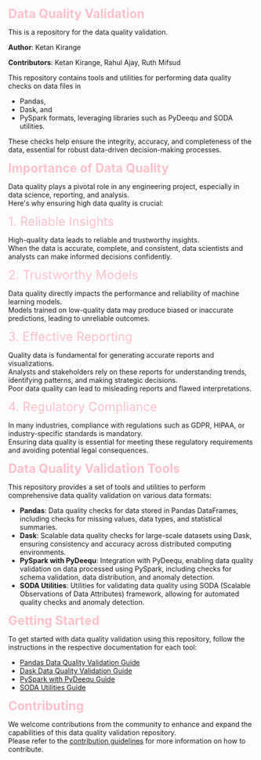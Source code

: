 <span style='color: Pink; font-size:25px'>  **Data Quality Validation** </span>

This is a repository for the data quality validation.

**Author**: Ketan Kirange

**Contributors**: Ketan Kirange, Rahul Ajay, Ruth Mifsud

This repository contains tools and utilities for performing data quality checks on data files in 
 - Pandas, 
 - Dask, and 
 - PySpark formats, leveraging libraries such as PyDeequ and SODA utilities.

These checks help ensure the integrity, accuracy, and completeness of the data, essential for robust data-driven decision-making processes.

<span style='color: Pink; font-size:25px'> **Importance of Data Quality** </span>

Data quality plays a pivotal role in any engineering project, especially in data science, reporting, and analysis.  
Here's why ensuring high data quality is crucial:

<span style='color: Pink; font-size:25px'> 1. Reliable Insights </span>

High-quality data leads to reliable and trustworthy insights.  
When the data is accurate, complete, and consistent, data scientists and analysts can make informed decisions confidently.

<span style='color: Pink; font-size:25px'> 2. Trustworthy Models </span>

Data quality directly impacts the performance and reliability of machine learning models.  
Models trained on low-quality data may produce biased or inaccurate predictions, leading to unreliable outcomes.

<span style='color: Pink; font-size:25px'> 3. Effective Reporting </span>

Quality data is fundamental for generating accurate reports and visualizations.  
Analysts and stakeholders rely on these reports for understanding trends, identifying patterns, and making strategic decisions.  
Poor data quality can lead to misleading reports and flawed interpretations.

<span style='color: Pink; font-size:25px'> 4. Regulatory Compliance </span>

In many industries, compliance with regulations such as GDPR, HIPAA, or industry-specific standards is mandatory.  
Ensuring data quality is essential for meeting these regulatory requirements and avoiding potential legal consequences.

<span style='color: Pink; font-size:25px'> **Data Quality Validation Tools** </span>

This repository provides a set of tools and utilities to perform comprehensive data quality validation on various data formats:

- **Pandas**: Data quality checks for data stored in Pandas DataFrames, including checks for missing values, data types, and statistical summaries.
- **Dask**: Scalable data quality checks for large-scale datasets using Dask, ensuring consistency and accuracy across distributed computing environments.
- **PySpark with PyDeequ**: Integration with PyDeequ, enabling data quality validation on data processed using PySpark, including checks for schema validation, data distribution, and anomaly detection.
- **SODA Utilities**: Utilities for validating data quality using SODA (Scalable Observations of Data Attributes) framework, allowing for automated quality checks and anomaly detection.

<span style='color: Pink; font-size:25px'> **Getting Started** </span>

To get started with data quality validation using this repository, follow the instructions in the respective documentation for each tool:

- [Pandas Data Quality Validation Guide](link-to-pandas-guide)
- [Dask Data Quality Validation Guide](link-to-dask-guide)
- [PySpark with PyDeequ Guide](link-to-pyspark-guide)
- [SODA Utilities Guide](link-to-soda-guide)

<span style='color: Pink; font-size:25px'> **Contributing** </span>

We welcome contributions from the community to enhance and expand the capabilities of this data quality validation repository.  
Please refer to the [contribution guidelines](link-to-contribution-guidelines) for more information on how to contribute.
